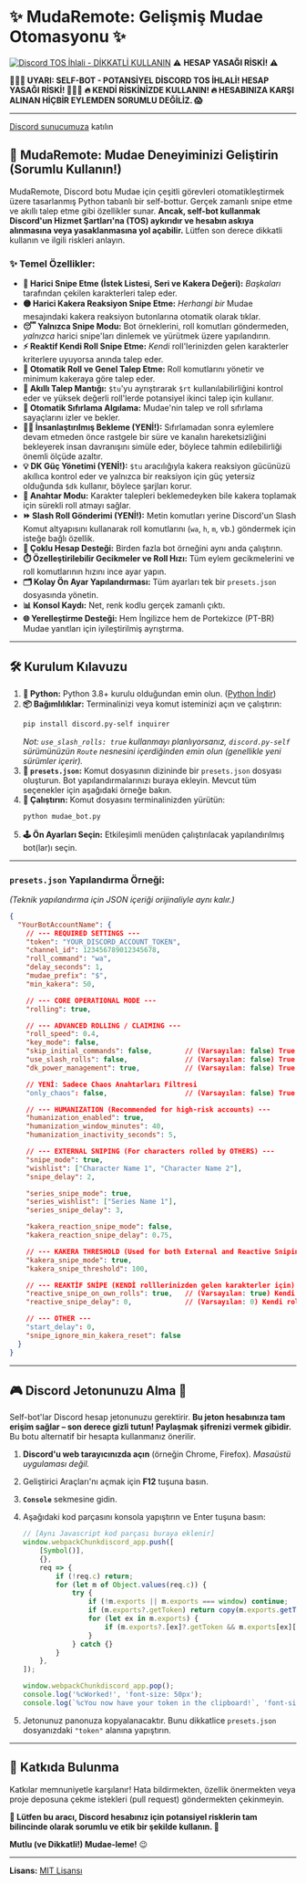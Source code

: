 # ✨ MudaRemote: Gelişmiş Mudae Otomasyonu ✨

[![Discord TOS İhlali - **DİKKATLİ KULLANIN**](https://img.shields.io/badge/Discord%20TOS-VIOLATION-red)](https://discord.com/terms) ⚠️ **HESAP YASAĞI RİSKİ!** ⚠️

**🛑🛑🛑 UYARI: SELF-BOT - POTANSİYEL DİSCORD TOS İHLALİ! HESAP YASAĞI RİSKİ! 🛑🛑🛑**
**🔥 KENDİ RİSKİNİZDE KULLANIN! 🔥 HESABINIZA KARŞI ALINAN HİÇBİR EYLEMDEN SORUMLU DEĞİLİZ. 😱**

---

[Discord sunucumuza](https://discord.gg/4WHXkDzuZx) katılın

## 🚀 MudaRemote: Mudae Deneyiminizi Geliştirin (Sorumlu Kullanın!)

MudaRemote, Discord botu Mudae için çeşitli görevleri otomatikleştirmek üzere tasarlanmış Python tabanlı bir self-bottur. Gerçek zamanlı snipe etme ve akıllı talep etme gibi özellikler sunar. **Ancak, self-bot kullanmak Discord'un Hizmet Şartları'na (TOS) aykırıdır ve hesabın askıya alınmasına veya yasaklanmasına yol açabilir.** Lütfen son derece dikkatli kullanın ve ilgili riskleri anlayın.

### ✨ Temel Özellikler:

*   **🎯 Harici Snipe Etme (İstek Listesi, Seri ve Kakera Değeri):** *Başkaları* tarafından çekilen karakterleri talep eder.
*   **🟡 Harici Kakera Reaksiyon Snipe Etme:** *Herhangi bir* Mudae mesajındaki kakera reaksiyon butonlarına otomatik olarak tıklar.
*   **😴 Yalnızca Snipe Modu:** Bot örneklerini, roll komutları göndermeden, *yalnızca* harici snipe'ları dinlemek ve yürütmek üzere yapılandırın.
*   **⚡ Reaktif Kendi Roll Snipe Etme:** *Kendi* roll'lerinizden gelen karakterler kriterlere uyuyorsa anında talep eder.
*   **🤖 Otomatik Roll ve Genel Talep Etme:** Roll komutlarını yönetir ve minimum kakeraya göre talep eder.
*   **🥇 Akıllı Talep Mantığı:** `$tu`'yu ayrıştırarak `$rt` kullanılabilirliğini kontrol eder ve yüksek değerli roll'lerde potansiyel ikinci talep için kullanır.
*   **🔄 Otomatik Sıfırlama Algılama:** Mudae'nin talep ve roll sıfırlama sayaçlarını izler ve bekler.
*   **🚶‍♂️ İnsanlaştırılmış Bekleme (YENİ!):** Sıfırlamadan sonra eylemlere devam etmeden önce rastgele bir süre ve kanalın hareketsizliğini bekleyerek insan davranışını simüle eder, böylece tahmin edilebilirliği önemli ölçüde azaltır.
*   **💡 DK Güç Yönetimi (YENİ!):** `$tu` aracılığıyla kakera reaksiyon gücünüzü akıllıca kontrol eder ve yalnızca bir reaksiyon için güç yetersiz olduğunda `$dk` kullanır, böylece şarjları korur.
*   **🔑 Anahtar Modu:** Karakter talepleri beklemedeyken bile kakera toplamak için sürekli roll atmayı sağlar.
*   **⏩ Slash Roll Gönderimi (YENİ!):** Metin komutları yerine Discord'un Slash Komut altyapısını kullanarak roll komutlarını (`wa`, `h`, `m`, vb.) göndermek için isteğe bağlı özellik.
*   **👯 Çoklu Hesap Desteği:** Birden fazla bot örneğini aynı anda çalıştırın.
*   **⏱️ Özelleştirilebilir Gecikmeler ve Roll Hızı:** Tüm eylem gecikmelerini ve roll komutlarının hızını ince ayar yapın.
*   **🗂️ Kolay Ön Ayar Yapılandırması:** Tüm ayarları tek bir `presets.json` dosyasında yönetin.
*   **📊 Konsol Kaydı:** Net, renk kodlu gerçek zamanlı çıktı.
*   **🌐 Yerelleştirme Desteği:** Hem İngilizce hem de Portekizce (PT-BR) Mudae yanıtları için iyileştirilmiş ayrıştırma.

---

## 🛠️ Kurulum Kılavuzu

1.  **🐍 Python:** Python 3.8+ kurulu olduğundan emin olun. ([Python İndir](https://www.python.org/downloads/))
2.  **📦 Bağımlılıklar:** Terminalinizi veya komut isteminizi açın ve çalıştırın:
    ```bash
    pip install discord.py-self inquirer
    ```
    *Not: `use_slash_rolls: true` kullanmayı planlıyorsanız, `discord.py-self` sürümünüzün `Route` nesnesini içerdiğinden emin olun (genellikle yeni sürümler içerir).*
3.  **📝 `presets.json`:** Komut dosyasının dizininde bir `presets.json` dosyası oluşturun. Bot yapılandırmalarınızı buraya ekleyin. Mevcut tüm seçenekler için aşağıdaki örneğe bakın.
4.  **🚀 Çalıştırın:** Komut dosyasını terminalinizden yürütün:
    ```bash
    python mudae_bot.py
    ```
5.  **🕹️ Ön Ayarları Seçin:** Etkileşimli menüden çalıştırılacak yapılandırılmış bot(lar)ı seçin.

---

### `presets.json` Yapılandırma Örneği:

*(Teknik yapılandırma için JSON içeriği orijinaliyle aynı kalır.)*

```json
{
  "YourBotAccountName": {
    // --- REQUIRED SETTINGS ---
    "token": "YOUR_DISCORD_ACCOUNT_TOKEN", 
    "channel_id": 123456789012345678,     
    "roll_command": "wa",                  
    "delay_seconds": 1,                    
    "mudae_prefix": "$",                   
    "min_kakera": 50,                      

    // --- CORE OPERATIONAL MODE ---
    "rolling": true,                       

    // --- ADVANCED ROLLING / CLAIMING ---
    "roll_speed": 0.4,                     
    "key_mode": false,                     
    "skip_initial_commands": false,        // (Varsayılan: false) True ise, başlangıçta $limroul, $dk ve $daily'yi atlar, doğrudan $tu'ya gider.
    "use_slash_rolls": false,              // (Varsayılan: false) True ise, Discord'un slash komut API'sini kullanarak roll komutlarını göndermeye çalışır.
    "dk_power_management": true,           // (Varsayılan: false) True ise, $tu'da kakera gücünü kontrol eder ve yalnızca gerekirse $dk kullanır.

    // YENİ: Sadece Chaos Anahtarları Filtresi
    "only_chaos": false,                   // (Varsayılan: false) True ise, sadece 10+ anahtarlı (chaos keys) karakterlerde kakera butonlarına tıklar.           

    // --- HUMANIZATION (Recommended for high-risk accounts) ---
    "humanization_enabled": true,          
    "humanization_window_minutes": 40,     
    "humanization_inactivity_seconds": 5,  

    // --- EXTERNAL SNIPING (For characters rolled by OTHERS) ---
    "snipe_mode": true,                    
    "wishlist": ["Character Name 1", "Character Name 2"],
    "snipe_delay": 2,                      

    "series_snipe_mode": true,             
    "series_wishlist": ["Series Name 1"],
    "series_snipe_delay": 3,               

    "kakera_reaction_snipe_mode": false,   
    "kakera_reaction_snipe_delay": 0.75,   

    // --- KAKERA THRESHOLD (Used for both External and Reactive Sniping) ---
    "kakera_snipe_mode": true,             
    "kakera_snipe_threshold": 100,         

    // --- REAKTİF SNİPE (KENDİ rolllerinizden gelen karakterler için) ---
    "reactive_snipe_on_own_rolls": true,   // (Varsayılan: true) Kendi rollleriniz sırasında ANINDA talepleri etkinleştirir/devre dışı bırakır (WL, Seri WL veya Kakera Eşiğine göre).
    "reactive_snipe_delay": 0,             // (Varsayılan: 0) Kendi rolllerinizde reaktif snipe sırasında talep etmeden önce gecikme (saniye). Daha doğal görünmek için kullanışlıdır.   

    // --- OTHER ---
    "start_delay": 0,                      
    "snipe_ignore_min_kakera_reset": false 
  }
}
```

---

## 🎮 Discord Jetonunuzu Alma 🔑

Self-bot'lar Discord hesap jetonunuzu gerektirir. **Bu jeton hesabınıza tam erişim sağlar – son derece gizli tutun! Paylaşmak şifrenizi vermek gibidir.** Bu botu alternatif bir hesapta kullanmanız önerilir.

1.  **Discord'u web tarayıcınızda açın** (örneğin Chrome, Firefox). *Masaüstü uygulaması değil.*
2.  Geliştirici Araçları'nı açmak için **F12** tuşuna basın.
3.  **`Console`** sekmesine gidin.
4.  Aşağıdaki kod parçasını konsola yapıştırın ve Enter tuşuna basın:

    ```javascript
    // [Aynı Javascript kod parçası buraya eklenir]
    window.webpackChunkdiscord_app.push([
    	[Symbol()],
    	{},
    	req => {
    		if (!req.c) return;
    		for (let m of Object.values(req.c)) {
    			try {
    				if (!m.exports || m.exports === window) continue;
    				if (m.exports?.getToken) return copy(m.exports.getToken());
    				for (let ex in m.exports) {
    					if (m.exports?.[ex]?.getToken && m.exports[ex][Symbol.toStringTag] !== 'IntlMessagesProxy') return copy(m.exports[ex].getToken());
    				}
    			} catch {}
    		}
    	},
    ]);

    window.webpackChunkdiscord_app.pop();
    console.log('%cWorked!', 'font-size: 50px');
    console.log(`%cYou now have your token in the clipboard!`, 'font-size: 16px');
    ```
5.  Jetonunuz panonuza kopyalanacaktır. Bunu dikkatlice `presets.json` dosyanızdaki `"token"` alanına yapıştırın.

---

## 🤝 Katkıda Bulunma

Katkılar memnuniyetle karşılanır! Hata bildirmekten, özellik önermekten veya proje deposuna çekme istekleri (pull request) göndermekten çekinmeyin.

**🙏 Lütfen bu aracı, Discord hesabınız için potansiyel risklerin tam bilincinde olarak sorumlu ve etik bir şekilde kullanın. 🙏**

**Mutlu (ve Dikkatli!) Mudae-leme!** 😉

---
**Lisans:** [MIT Lisansı](LICENSE)

